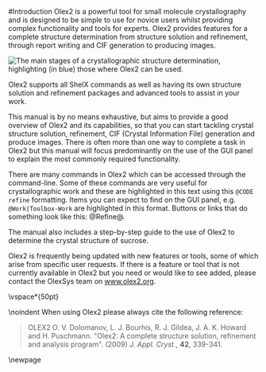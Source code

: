 #Introduction
Olex2 is a powerful tool for small molecule crystallography and is designed to be simple to use for novice users whilst providing complex functionality and tools for experts. Olex2 provides features for a complete structure determination from structure solution and refinement, through report writing and CIF generation to producing images.

![The main stages of a crystallographic structure determination, highlighting (in blue) those where Olex2 can be used.](/images/introduction.png)

Olex2 supports all ShelX commands as well as having its own structure solution and refinement packages and advanced tools to assist in your work.

This manual is by no means exhaustive, but aims to provide a good overview of Olex2 and its capabilities, so that you can start tackling crystal structure solution, refinement, CIF (Crystal Information File) generation and produce images. There is often more than one way to complete a task in Olex2 but this manual will focus predominantly on the use of the GUI panel to explain the most commonly required functionality. 

There are many commands in Olex2 which can be accessed through the command-line. Some of these commands are very useful for crystallographic work and these are highlighted in this text using this `@CODE refine` formatting. Items you can expect to find on the GUI panel, e.g. `@Work|Toolbox-Work` are highlighted in this format. Buttons or links that do something look like this: @Refine@.

The manual also includes a step-by-step guide to the use of Olex2 to determine the crystal structure of sucrose. 

Olex2 is frequently being updated with new features or tools, some of which arise from specific user requests. If there is a feature or tool that is not currently available in Olex2 but you need or would like to see added, please contact the OlexSys team on www.olex2.org.

\vspace*{50pt}

\noindent When using Olex2 please always cite the following reference:

>OLEX2 O. V. Dolomanov, L. J. Bourhis, R. J. Gildea, J. A. K. Howard and H. Puschmann. "Olex2: A complete structure solution, refinement and analysis program". (2009) *J. Appl. Cryst.*, **42**, 339-341.

\newpage
